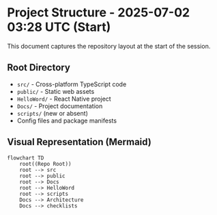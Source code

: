# Project Structure - 2025-07-02 03:28 UTC (Start)

This document captures the repository layout at the start of the session.

## Root Directory

- `src/` - Cross-platform TypeScript code
- `public/` - Static web assets
- `HelloWord/` - React Native project
- `Docs/` - Project documentation
- `scripts/` (new or absent)
- Config files and package manifests

## Visual Representation (Mermaid)

```mermaid
flowchart TD
    root((Repo Root))
    root --> src
    root --> public
    root --> Docs
    root --> HelloWord
    root --> scripts
    Docs --> Architecture
    Docs --> checklists
```
